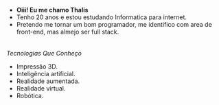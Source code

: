 - **Oiii! Eu me chamo Thalis**
- Tenho 20 anos e estou estudando Informatica para internet.
- Pretendo me tornar um bom programador, me identifico com area de front-end, mas almejo ser full stack.



###### <h6>
_Tecnologias Que Conheço_  
* Impressão 3D. 
* Inteligência artificial. 
* Realidade aumentada. 
* Realidade virtual. 
* Robótica. 
###### <h6>
